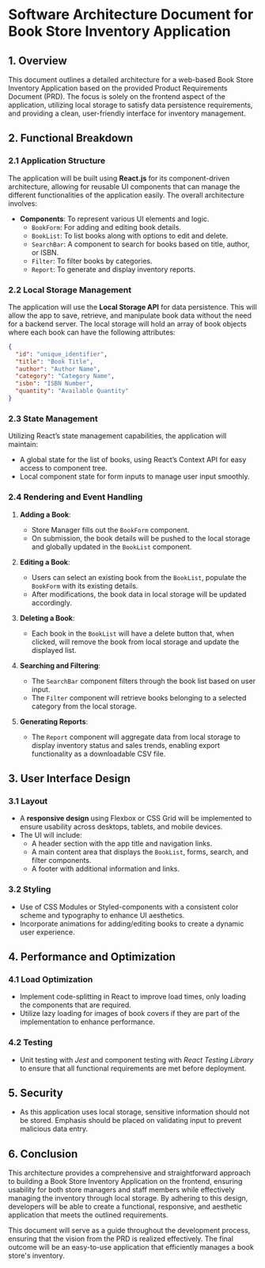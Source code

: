 # Software Architecture Document for Book Store Inventory Application

## 1. Overview

This document outlines a detailed architecture for a web-based Book Store Inventory Application based on the provided Product Requirements Document (PRD). The focus is solely on the frontend aspect of the application, utilizing local storage to satisfy data persistence requirements, and providing a clean, user-friendly interface for inventory management.

## 2. Functional Breakdown

### 2.1 Application Structure

The application will be built using **React.js** for its component-driven architecture, allowing for reusable UI components that can manage the different functionalities of the application easily. The overall architecture involves:

- **Components**: To represent various UI elements and logic.
   - `BookForm`: For adding and editing book details.
   - `BookList`: To list books along with options to edit and delete.
   - `SearchBar`: A component to search for books based on title, author, or ISBN.
   - `Filter`: To filter books by categories.
   - `Report`: To generate and display inventory reports.

### 2.2 Local Storage Management

The application will use the **Local Storage API** for data persistence. This will allow the app to save, retrieve, and manipulate book data without the need for a backend server. The local storage will hold an array of book objects where each book can have the following attributes:

```json
{
  "id": "unique_identifier",
  "title": "Book Title",
  "author": "Author Name",
  "category": "Category Name",
  "isbn": "ISBN Number",
  "quantity": "Available Quantity"
}
```

### 2.3 State Management

Utilizing React’s state management capabilities, the application will maintain:
- A global state for the list of books, using React’s Context API for easy access to component tree.
- Local component state for form inputs to manage user input smoothly.

### 2.4 Rendering and Event Handling

1. **Adding a Book**:
   - Store Manager fills out the `BookForm` component.
   - On submission, the book details will be pushed to the local storage and globally updated in the `BookList` component.

2. **Editing a Book**:
   - Users can select an existing book from the `BookList`, populate the `BookForm` with its existing details.
   - After modifications, the book data in local storage will be updated accordingly.

3. **Deleting a Book**:
   - Each book in the `BookList` will have a delete button that, when clicked, will remove the book from local storage and update the displayed list.

4. **Searching and Filtering**:
   - The `SearchBar` component filters through the book list based on user input.
   - The `Filter` component will retrieve books belonging to a selected category from the local storage.

5. **Generating Reports**:
   - The `Report` component will aggregate data from local storage to display inventory status and sales trends, enabling export functionality as a downloadable CSV file.

## 3. User Interface Design

### 3.1 Layout

- A **responsive design** using Flexbox or CSS Grid will be implemented to ensure usability across desktops, tablets, and mobile devices.
- The UI will include:
  - A header section with the app title and navigation links.
  - A main content area that displays the `BookList`, forms, search, and filter components.
  - A footer with additional information and links.

### 3.2 Styling

- Use of CSS Modules or Styled-components with a consistent color scheme and typography to enhance UI aesthetics.
- Incorporate animations for adding/editing books to create a dynamic user experience.

## 4. Performance and Optimization

### 4.1 Load Optimization

- Implement code-splitting in React to improve load times, only loading the components that are required.
- Utilize lazy loading for images of book covers if they are part of the implementation to enhance performance.

### 4.2 Testing

- Unit testing with *Jest* and component testing with *React Testing Library* to ensure that all functional requirements are met before deployment.

## 5. Security

- As this application uses local storage, sensitive information should not be stored. Emphasis should be placed on validating input to prevent malicious data entry.

## 6. Conclusion

This architecture provides a comprehensive and straightforward approach to building a Book Store Inventory Application on the frontend, ensuring usability for both store managers and staff members while effectively managing the inventory through local storage. By adhering to this design, developers will be able to create a functional, responsive, and aesthetic application that meets the outlined requirements. 

This document will serve as a guide throughout the development process, ensuring that the vision from the PRD is realized effectively. The final outcome will be an easy-to-use application that efficiently manages a book store's inventory.